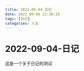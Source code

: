 ```yaml
---
title: 2022-09-04-日记
date: 2022-09-04 23:30:26
tags: [日记]
categories: 人生
---
```

# 2022-09-04-日记

这是一个关于日记的测试